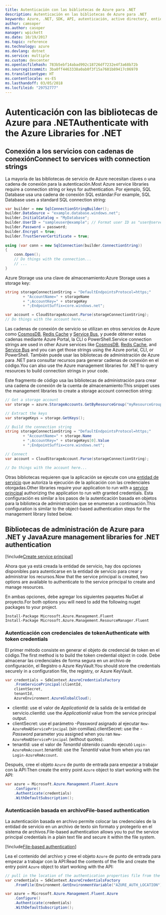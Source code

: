 ```yaml
---
title: Autenticación con las bibliotecas de Azure para .NET
description: Autenticación en las bibliotecas de Azure para .NET
keywords: Azure, .NET, SDK, API, autenticación, active directory, entidad de servicio
author: camsoper
ms.author: casoper
manager: wpickett
ms.date: 10/19/2017
ms.topic: reference
ms.technology: azure
ms.devlang: dotnet
ms.service: multiple
ms.custom: devcenter
ms.openlocfilehash: 783b5ebf14abad992c18726df7232e4f3a68b72b
ms.sourcegitcommit: 3ba0ff4463338a0ab0f3f15a7601b89417c06970
ms.translationtype: HT
ms.contentlocale: es-ES
ms.lasthandoff: 03/05/2018
ms.locfileid: "29752777"
---
```

# <a name="authenticate-with-the-azure-libraries-for-net"></a><span data-ttu-id="58600-104">Autenticación con las bibliotecas de Azure para .NET</span><span class="sxs-lookup"><span data-stu-id="58600-104">Authenticate with the Azure Libraries for .NET</span></span>

## <a name="connect-to-services-with-connection-strings"></a><span data-ttu-id="58600-105">Conexión a los servicios con cadenas de conexión</span><span class="sxs-lookup"><span data-stu-id="58600-105">Connect to services with connection strings</span></span>

<span data-ttu-id="58600-106">La mayoría de las bibliotecas de servicio de Azure necesitan claves o una cadena de conexión para la autenticación.</span><span class="sxs-lookup"><span data-stu-id="58600-106">Most Azure service libraries require a connection string or keys for authentication.</span></span> <span data-ttu-id="58600-107">Por ejemplo, SQL Database usa una cadena de conexión SQL estándar:</span><span class="sxs-lookup"><span data-stu-id="58600-107">For example, SQL Database uses a standard SQL connection string:</span></span>

```csharp
var builder = new SqlConnectionStringBuilder();
builder.DataSource = "example.database.windows.net";
builder.InitialCatalog = "MyDatabase";
builder.UserID = "sampleuser@example"; // Format user ID as "user@server"
builder.Password = password;
builder.Encrypt = true;
builder.TrustServerCertificate = true;
                
using (var conn = new SqlConnection(builder.ConnectionString))
{
    conn.Open();
    // Do things with the connection...
    // ...
}
```

<span data-ttu-id="58600-108">Azure Storage usa una clave de almacenamiento:</span><span class="sxs-lookup"><span data-stu-id="58600-108">Azure Storage uses a storage key:</span></span>

```csharp
string storageConnectionString = "DefaultEndpointsProtocol=https;"
        + "AccountName=" + storageName
        + ";AccountKey=" + storageKey
        + ";EndpointSuffix=core.windows.net";

var account = CloudStorageAccount.Parse(storageConnectionString);
// Do things with the account here...
```

<span data-ttu-id="58600-109">Las cadenas de conexión de servicio se utilizan en otros servicios de Azure como [CosmosDB](/azure/documentdb/documentdb-dotnet-application#a-nametoc395637769astep-5-wiring-up-azure-cosmos-db), [Redis Cache](/azure/redis-cache/cache-dotnet-how-to-use-azure-redis-cache) y [Service Bus](/azure/service-bus-messaging/service-bus-dotnet-get-started-with-queues), y puede obtener estas cadenas mediante Azure Portal, la CLI o PowerShell.</span><span class="sxs-lookup"><span data-stu-id="58600-109">Service connection strings are used in other Azure services like [CosmosDB](/azure/documentdb/documentdb-dotnet-application#a-nametoc395637769astep-5-wiring-up-azure-cosmos-db), [Redis Cache](/azure/redis-cache/cache-dotnet-how-to-use-azure-redis-cache), and [Service Bus](/azure/service-bus-messaging/service-bus-dotnet-get-started-with-queues) and you can get those strings using the Azure portal, CLI, or PowerShell.</span></span>  <span data-ttu-id="58600-110">También puede usar las bibliotecas de administración de Azure para .NET para consultar recursos para generar cadenas de conexión en el código.</span><span class="sxs-lookup"><span data-stu-id="58600-110">You can also use the Azure management libraries for .NET to query resources to build connection strings in your code.</span></span> 

<span data-ttu-id="58600-111">Este fragmento de código usa las bibliotecas de administración para crear una cadena de conexión de la cuenta de almacenamiento:</span><span class="sxs-lookup"><span data-stu-id="58600-111">This snippet uses the management libraries to create a storage account connection string:</span></span>

```csharp
// Get a storage account
var storage = azure.StorageAccounts.GetByResourceGroup("myResourceGroup", "myStorageAccount");

// Extract the keys
var storageKeys = storage.GetKeys();

// Build the connection string
string storageConnectionString = "DefaultEndpointsProtocol=https;"
        + "AccountName=" + storage.Name
        + ";AccountKey=" + storageKeys[0].Value
        + ";EndpointSuffix=core.windows.net";

// Connect
var account = CloudStorageAccount.Parse(storageConnectionString);

// Do things with the account here...
```

<span data-ttu-id="58600-112">Otras bibliotecas requieren que la aplicación se ejecute con una [entidad de servicio](https://docs.microsoft.com/azure/active-directory/develop/active-directory-application-objects) que autoriza la ejecución de la aplicación con las credenciales otorgadas.</span><span class="sxs-lookup"><span data-stu-id="58600-112">Other libraries require your application to run with a [service principal](https://docs.microsoft.com/azure/active-directory/develop/active-directory-application-objects) authorizing the application to run with granted credentials.</span></span> <span data-ttu-id="58600-113">Esta configuración es similar a los pasos de la autenticación basada en objetos para la biblioteca de administración que se enumeran a continuación.</span><span class="sxs-lookup"><span data-stu-id="58600-113">This configuration is similar to the object-based authentication steps for the management library listed below.</span></span>

## <a name="mgmt-auth"></a><span data-ttu-id="58600-114">Bibliotecas de administración de Azure para .NET y Java</span><span class="sxs-lookup"><span data-stu-id="58600-114">Azure management libraries for .NET authentication</span></span>

[!include[Create service principal](includes/create-sp.md)]

<span data-ttu-id="58600-115">Ahora que ya está creada la entidad de servicio, hay dos opciones disponibles para autenticarse en la entidad de servicio para crear y administrar los recursos.</span><span class="sxs-lookup"><span data-stu-id="58600-115">Now that the service principal is created, two options are available to authenticate to the service principal to create and manage resources.</span></span>

<span data-ttu-id="58600-116">En ambas opciones, debe agregar los siguientes paquetes NuGet al proyecto.</span><span class="sxs-lookup"><span data-stu-id="58600-116">For both options you will need to add the following nuget packages to your project.</span></span>

```
Install-Package Microsoft.Azure.Management.Fluent
Install-Package Microsoft.Azure.Management.ResourceManager.Fluent
```

### <a name="authenticate-with-token-credentials"></a><span data-ttu-id="58600-117">Autenticación con credenciales de token</span><span class="sxs-lookup"><span data-stu-id="58600-117">Authenticate with token credentials</span></span>

<span data-ttu-id="58600-118">El primer método consiste en generar el objeto de credencial de token en el código.</span><span class="sxs-lookup"><span data-stu-id="58600-118">The first method is to build the token credential object in code.</span></span>  <span data-ttu-id="58600-119">Debe almacenar las credenciales de forma segura en un archivo de configuración, el Registro o Azure KeyVault.</span><span class="sxs-lookup"><span data-stu-id="58600-119">You should store the credentials securely in a configuration file, the registry, or Azure KeyVault.</span></span>

```csharp
var credentials = SdkContext.AzureCredentialsFactory
    .FromServicePrincipal(clientId,
    clientSecret,
    tenantId, 
    AzureEnvironment.AzureGlobalCloud);
```

- <span data-ttu-id="58600-120">clientId: use el valor de *ApplicationId* de la salida de la entidad de servicio.</span><span class="sxs-lookup"><span data-stu-id="58600-120">clientId: use the *ApplicationId* value from the service principal output.</span></span>
- <span data-ttu-id="58600-121">clientSecret: use el parámetro *-Password* asignado al ejecutar `New-AzureRmADServicePrincipal` (sin comillas).</span><span class="sxs-lookup"><span data-stu-id="58600-121">clientSecret: use the *-Password* parameter you assigned when you ran `New-AzureRmADServicePrincipal` (without quotes).</span></span>
- <span data-ttu-id="58600-122">tenantId: use el valor de *TenantId* obtenido cuando ejecutó `Login-AzureRmAccount`.</span><span class="sxs-lookup"><span data-stu-id="58600-122">tenantId: use the *TenantId* value from when you ran `Login-AzureRmAccount`.</span></span>

<span data-ttu-id="58600-123">Después, cree el objeto `Azure` de punto de entrada para empezar a trabajar con la API:</span><span class="sxs-lookup"><span data-stu-id="58600-123">Then create the entry point `Azure` object to start working with the API:</span></span>

```csharp
var azure = Microsoft.Azure.Management.Fluent.Azure
    .Configure()
    .Authenticate(credentials)
    .WithDefaultSubscription();
```

### <a name="mgmt-file"></a><span data-ttu-id="58600-124">Autenticación basada en archivo</span><span class="sxs-lookup"><span data-stu-id="58600-124">File-based authentication</span></span>

<span data-ttu-id="58600-125">La autenticación basada en archivo permite colocar las credenciales de la entidad de servicio en un archivo de texto sin formato y protegerlo en el sistema de archivos.</span><span class="sxs-lookup"><span data-stu-id="58600-125">File-based authentication allows you to put the service principal credentials in a plain text file and secure it within the file system.</span></span>

[!include[File-based authentication](includes/file-based-auth.md)]

<span data-ttu-id="58600-126">Lea el contenido del archivo y cree el objeto `Azure` de punto de entrada para empezar a trabajar con la API:</span><span class="sxs-lookup"><span data-stu-id="58600-126">Read the contents of the file and create the entry point `Azure` object to start working with the API:</span></span>

```csharp
// pull in the location of the authentication properties file from the environment 
var credentials = SdkContext.AzureCredentialsFactory
    .FromFile(Environment.GetEnvironmentVariable("AZURE_AUTH_LOCATION"));

var azure = Microsoft.Azure.Management.Fluent.Azure
    .Configure()
    .Authenticate(credentials)
    .WithDefaultSubscription();
```
